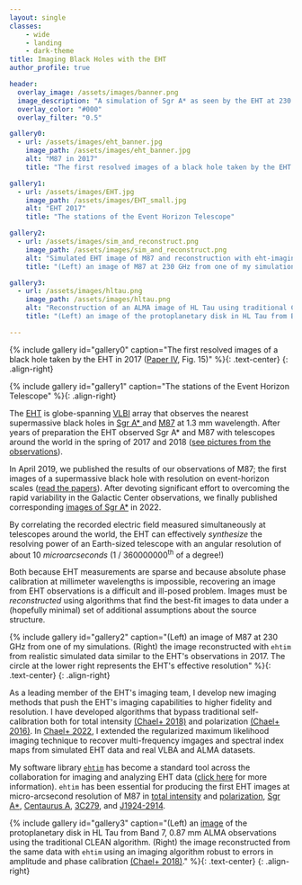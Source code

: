 ```yaml
---
layout: single
classes:
    - wide
    - landing
    - dark-theme
title: Imaging Black Holes with the EHT
author_profile: true

header:
  overlay_image: /assets/images/banner.png
  image_description: "A simulation of Sgr A* as seen by the EHT at 230 GHz" 
  overlay_color: "#000"
  overlay_filter: "0.5"

gallery0:
  - url: /assets/images/eht_banner.jpg
    image_path: /assets/images/eht_banner.jpg
    alt: "M87 in 2017"
    title: "The first resolved images of a black hole taken by the EHT in 2017"

gallery1:
  - url: /assets/images/EHT.jpg
    image_path: /assets/images/EHT_small.jpg
    alt: "EHT 2017"
    title: "The stations of the Event Horizon Telescope"

gallery2:
  - url: /assets/images/sim_and_reconstruct.png
    image_path: /assets/images/sim_and_reconstruct.png
    alt: "Simulated EHT image of M87 and reconstruction with eht-imaging."
    title: "(Left) an image of M87 at 230 GHz from one of my simulations. (Right) the image reconstructed with eht-imaging from realistic simulated data similar to the EHT's observations in 2017. The circle at the lower right represents the EHT's effective resolution"

gallery3:
  - url: /assets/images/hltau.png
    image_path: /assets/images/hltau.png
    alt: "Reconstruction of an ALMA image of HL Tau using traditional CLEAN vs eht-imaging."
    title: "(Left) an image of the protoplanetary disk in HL Tau from Band 7, 0.87 mm ALMA observations using the traditional CLEAN algorithm. (Right) the image reconstructed from the same data with eht-imaging using an imaging algorithm robust to errors in amplitude and phase calibration (Chael+ 2018)."

---
```

{% include gallery id="gallery0" caption="The first resolved images of a black hole taken by the EHT in 2017 ([Paper IV](https://iopscience.iop.org/article/10.3847/2041-8213/ab0e85), Fig. 15)" %}{: .text-center}
{: .align-right}

{% include gallery id="gallery1" caption="The stations of the Event Horizon Telescope" %}{: .align-right}

The [EHT](http://eventhorizontelescope.org/) is globe-spanning [VLBI](https://en.wikipedia.org/wiki/Very-long-baseline_interferometry) array that observes the nearest supermassive black holes in 
<a href="https://en.wikipedia.org/wiki/Sagittarius_A*">Sgr A* </a> 
and [M87](https://en.wikipedia.org/wiki/Messier_87) at 1.3 mm wavelength. After years of preparation the EHT observed Sgr A* and M87 with telescopes around the world in the spring of 2017 and 2018 ([see pictures from the observations](https://eventhorizontelescope.org/galleries/2017-observations)).

In April 2019, we published the results of our observations of M87; the first images of a supermassive black hole with resolution on event-horizon scales ([read the papers](https://iopscience.iop.org/journal/2041-8205/page/Focus_on_EHT)). After devoting significant effort to overcoming the rapid variability in the Galactic Center observations, we finally published corresponding [images of Sgr A*](https://iopscience.iop.org/journal/2041-8205/page/Focus_on_First_Sgr_A_Results) in 2022. 

By correlating the recorded electric field measured simultaneously at telescopes around the world, the EHT can effectively _synthesize_ the resolving power of an Earth-sized telescope with an angular resolution of about 10 _microarcseconds_ (1 / 360000000<sup>th</sup> of a degree!)

Both because EHT measurements are sparse and because absolute phase calibration at millimeter wavelengths is impossible, recovering an image from EHT observations is a difficult and ill-posed problem. Images must be _reconstructed_ using algorithms that find the best-fit images to data under a (hopefully minimal) set of additional assumptions about the source structure.

{% include gallery id="gallery2" caption="(Left) an image of M87 at 230 GHz from one of my simulations. (Right) the image reconstructed with `ehtim` from realistic simulated data similar to the EHT's observations in 2017. The circle at the lower right represents the EHT's effective resolution" %}{: .text-center}
{: .align-right}

As a leading member of the EHT's imaging team, I develop new imaging methods that push the EHT's imaging capabilities to higher fidelity and resolution. I have developed algorithms that bypass traditional self-calibration both for total intensity [(Chael+ 2018)](https://arxiv.org/abs/1803.07088) and polarization [(Chael+ 2016)](https://arxiv.org/abs/1605.06156). In [Chael+ 2022](https://iopscience.iop.org/article/10.3847/1538-4357/acb7e4), I extended the regularized maximum likelihood imaging technique to recover multi-frequency imgages and spectral index maps from simulated EHT data and real VLBA and ALMA datasets. 

My software library [`ehtim`](https://github.com/achael/eht-imaging) has become a standard tool across the collaboration for imaging and analyzing EHT data ([click here](/_pages/software) for more information). `ehtim` has been essential for producing the first EHT images at micro-arcsecond resolution of M87 in [total intensity](https://iopscience.iop.org/article/10.3847/2041-8213/ab0e85) and [polarization](https://iopscience.iop.org/article/10.3847/2041-8213/abe71d), [Sgr A*](https://iopscience.iop.org/article/10.3847/2041-8213/ac6429),  [Centaurus A](https://www.nature.com/articles/s41550-021-01417-w),  [3C279](https://www.aanda.org/articles/aa/full_html/2020/08/aa37493-20/aa37493-20.html),  and [J1924-2914](https://iopscience.iop.org/article/10.3847/1538-4357/ac7a40).

{% include gallery id="gallery3" caption="(Left) an [image](https://arxiv.org/pdf/1503.02649.pdf) of the protoplanetary disk in HL Tau from Band 7, 0.87 mm ALMA observations using the traditional CLEAN algorithm. (Right) the image reconstructed from the same data with `ehtim` using an imaging algorithm robust to errors in amplitude and phase calibration [(Chael+  2018)](https://arxiv.org/abs/1803.07088)."
 %}{: .text-center}
{: .align-right}





